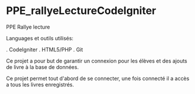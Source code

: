 # PPE_rallyeLectureCodeIgniter
PPE Rallye lecture

Languages et outils utilisés:

. CodeIgniter
. HTML5/PHP
. Git

Ce projet a pour but de garantir un connexion pour les élèves et des ajouts de livre à la base de données.

Ce projet permet tout d'abord de se connecter, une fois connecté il a accès a tous les livres enregistrés. 


